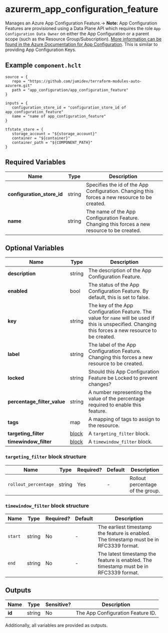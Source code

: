 # azurerm_app_configuration_feature

Manages an Azure App Configuration Feature.-> **Note:** App Configuration Features are provisioned using a Data Plane API which requires the role `App Configuration Data Owner` on either the App Configuration or a parent scope (such as the Resource Group/Subscription). [More information can be found in the Azure Documentation for App Configuration](https://docs.microsoft.com/azure/azure-app-configuration/concept-enable-rbac#azure-built-in-roles-for-azure-app-configuration). This is similar to providing App Configuration Keys.

## Example `component.hclt`

```hcl
source = {
   repo = "https://github.com/jumidev/terraform-modules-auto-azurerm.git" 
   path = "app_configuration/app_configuration_feature" 
}

inputs = {
   configuration_store_id = "configuration_store_id of app_configuration_feature" 
   name = "name of app_configuration_feature" 
}

tfstate_store = {
   storage_account = "${storage_account}" 
   container = "${container}" 
   container_path = "${COMPONENT_PATH}" 
}

```

## Required Variables

| Name | Type |  Description |
| ---- | --------- |  ----------- |
| **configuration_store_id** | string |  Specifies the id of the App Configuration. Changing this forces a new resource to be created. | 
| **name** | string |  The name of the App Configuration Feature. Changing this forces a new resource to be created. | 

## Optional Variables

| Name | Type |  Description |
| ---- | --------- |  ----------- |
| **description** | string |  The description of the App Configuration Feature. | 
| **enabled** | bool |  The status of the App Configuration Feature. By default, this is set to false. | 
| **key** | string |  The key of the App Configuration Feature. The value for `name` will be used if this is unspecified. Changing this forces a new resource to be created. | 
| **label** | string |  The label of the App Configuration Feature. Changing this forces a new resource to be created. | 
| **locked** | string |  Should this App Configuration Feature be Locked to prevent changes? | 
| **percentage_filter_value** | string |  A number representing the value of the percentage required to enable this feature. | 
| **tags** | map |  A mapping of tags to assign to the resource. | 
| **targeting_filter** | [block](#targeting_filter-block-structure) |  A `targeting_filter` block. | 
| **timewindow_filter** | [block](#timewindow_filter-block-structure) |  A `timewindow_filter` block. | 

### `targeting_filter` block structure

| Name | Type | Required? | Default | Description |
| ---- | ---- | --------- | ------- | ----------- |
| `rollout_percentage` | string | Yes | - | Rollout percentage of the group. |

### `timewindow_filter` block structure

| Name | Type | Required? | Default | Description |
| ---- | ---- | --------- | ------- | ----------- |
| `start` | string | No | - | The earliest timestamp the feature is enabled. The timestamp must be in RFC3339 format. |
| `end` | string | No | - | The latest timestamp the feature is enabled. The timestamp must be in RFC3339 format. |



## Outputs

| Name | Type | Sensitive? | Description |
| ---- | ---- | --------- | --------- |
| **id** | string | No  | The App Configuration Feature ID. | 

Additionally, all variables are provided as outputs.
